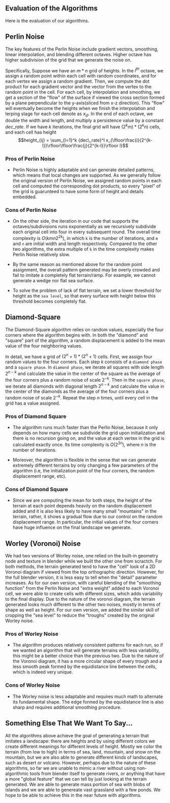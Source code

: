 ## Evaluation of the Algorithms
Here is the evaluation of our algorithms.

## Perlin Noise
The key features of the Perlin Noise include gradient vectors, smoothing, linear interpolation, and blending different octaves. Higher octave has higher subdivision of the grid that we generate the noise on. 

Specifically, Suppose we have an $m*n$ grid of heights. In the $l^{th}$ octave, we assign a random point within each cell with random coordinates, and for each vertex we assign a random gradient. Then, we compute the dot product for each gradient vector and the vector from the vertex to the random point in the cell. For each cell, by interpolation and smoothing, we get a section of the "flow" of the surface if viewed the cross section formed by a plane perpendicular to the y-axis(sliced from x-z direction). This "flow" will eventually become the heights when we finish the interpolation and lerping stage for each cell denote as $x_{ijl}$. In the end of each octave, we double the width and length, and multiply a persistence value by a constant $dec\_rate$. If we have $k$ iterations, the final grid will have $(2^km)*(2^kn)$ cells, and each cell has height
$$height_{ij} = \sum_{l=1}^k {dec\_rate}^l x_{\lfloor\frac{i}{2^{k-l}}\rfloor\lfloor\frac{j}{2^{k-l}}\rfloor l}$$

### Pros of Perlin Noise
- Perlin Noise is highly adaptable and can generate detailed patterns, which means that local changes are supported. As we generally follow the original version of Perlin Noise, we assigned random points in each cell and computed the corresponding dot products, so every "pixel" of the grid is guarunteed to have some form of height and details embedded.

### Cons of Perlin Noise
- On the other side, the iteration in our code that supports the octaves/subdivisions runs exponentially as we recursively subdivide each original cell into four in every subsequent round. The overall time complexity is $O(kmn2^{2k})$, in which `k` is the number of iterations, and `m` and `n` are initial width and length respectively. Compared to the other two algorithms, the extra multiple of `k` in the time complexity makes Perlin Noise relatively slow. 
  
- By the same reason as mentioned above for the random point assignment, the overall pattern generated may be overly crowded and fail to imitate a completely flat terrain/ramp. For example, we cannot generate a wedge nor flat sea surface. 

- To solve the problem of lack of flat terrain, we set a lower threshold for height as the `sea level`, so that every surface with height below this threshold becomes completely flat. 

## Diamond-Square
The Diamond-Square algorithm relies on random values, especially the four corners where the algorithm begins with. In both the "diamond" and "square" part of the algorithm, a random displacement is added to the mean value of the four neighboring values. 

In detail, we have a grid of $(2^n+1)*(2^n+1)$ cells. First, we assign four random values to the four corners. Each step $k$ consists of a `diamond phase` and a `square phase`. In `diamond phase`, we iterate all squares with side length $2^{n-k}$ and calculate the value in the center of the square as the average of the four corners plus a random noise of scale $2^{-k}$. Then in the `square phase`, we iterate all diamonds with diagonal length $2^{n-k}$ and calculate the value in the center of the diamonds as the average of the four corners plus a random noise of scale $2^{-k}$. Repeat the step $n$ times, until every cell in the grid has a value assigned. 

### Pros of Diamond Square
- The algorithm runs much faster than the Perlin Noise, because it only depends on how many cells we subdivide the grid upon initialization and there is no recursion going on, and the value at each vertex in the grid is calculated exactly once. Its time complexity is $O(2^{2n})$, where $n$ is the number of iterations. 

- Moreover, the algorithm is flexible in the sense that we can generate extremely different terrains by only changing a few parameters of the algorithm (i.e, the initialization point of the four corners, the random displacement range, etc). 

### Cons of Diamond Square
- Since we are computing the mean for both steps, the height of the terrain at each point depends heavily on the random displacement added and it is also less likely to have many small "mountains" in the terrain, rather, it shows a gradual flow due to our control on the random displacement range. In particular, the initial values of the four corners have huge influence on the final landscape we generate.

## Worley (Voronoi) Noise
We had two versions of Worley noise, one relied on the built-in geometry node and texture in blender while we built the other one from scractch. For both methods, the terrain generated tend to have the "cell" look of a 2D Voronoi diagram if viewed from the top orthographic direction. However, for the full blender version, it is less easy to tell when the "detail" parameter increases. As for our own version, with careful blending of the "smoothing function" from the Perlin Noise and "extra weight" added to each Voronoi cell, we were able to create cells with different sizes, which adds variability to the final display. 
Due to the nature of the voronoi diagram, the terrain generated looks much different to the other two noises, mostly in terms of shape as well as height. For our own version, we added the similar skill of cropping the "sea level" to reduce the "troughs" created by the original Worley noise.

### Pros of Worley Noise
- The algorithm produces relatively consistent patterns for each run, so if we wanted an algorithm that will generate terrains with less variability, this might be a better choice than the previous two. Due to the nature of the Voronoi diagram, it has a more circular shape of every trough and a less smooth peak formed by the equidistance line between the cells, which is indeed very unique.

### Cons of Worley Noise
- The Worley noise is less adaptable and requires much math to alternate its fundamental shape. The edge formed by the equidistance line is also sharp and requires additional smoothing procedure.

## Something Else That We Want To Say...
All the algorithms above achieve the goal of generating a terrain that imitates a landscape: there are heights and by using different colors we create different meanings for different levels of height. Mostly we color the terrain (from low to high) in terms of sea, land, mountain, and snow on the mountain, but we are also able to generate different kinds of landscapes, such as desert or volcano. 
However, perhaps due to the nature of these algorithms, so far we are unable to mimic a river without using non-algorithmic tools from blender itself to generate rivers, or anything that have a more "global feature" that we can tell by just looking at the terrain generated. We are able to generate mass portion of sea with blobs of islands and we are able to genereate vast grassland with a few ponds. We hope to be able to achieve this in the near future with algorithms.
